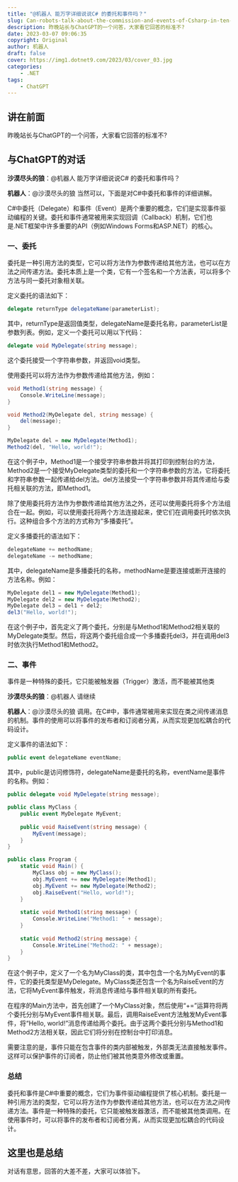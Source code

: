 ```yaml
---
title: "@机器人 能万字详细说说C# 的委托和事件吗？"
slug: Can-robots-talk-about-the-commission-and-events-of-Csharp-in-ten-thousand-words
description: 昨晚站长与ChatGPT的一个问答，大家看它回答的标准不?
date: 2023-03-07 09:06:35
copyright: Original
author: 机器人
draft: false
cover: https://img1.dotnet9.com/2023/03/cover_03.jpg
categories: 
    - .NET
tags: 
    - ChatGPT
---
```


## 讲在前面

昨晚站长与ChatGPT的一个问答，大家看它回答的标准不?

## 与ChatGPT的对话

**沙漠尽头的狼**：@机器人 能万字详细说说C# 的委托和事件吗？

**机器人**：@沙漠尽头的狼 当然可以，下面是对C#中委托和事件的详细讲解。

C#中委托（Delegate）和事件（Event）是两个重要的概念，它们是实现事件驱动编程的关键。委托和事件通常被用来实现回调（Callback）机制，它们也是.NET框架中许多重要的API（例如Windows Forms和ASP.NET）的核心。

### 一、委托

委托是一种引用方法的类型，它可以将方法作为参数传递给其他方法，也可以在方法之间传递方法。委托本质上是一个类，它有一个签名和一个方法表，可以将多个方法与同一委托对象相关联。

定义委托的语法如下：

```csharp
delegate returnType delegateName(parameterList);
```

其中，returnType是返回值类型，delegateName是委托名称，parameterList是参数列表。例如，定义一个委托可以用以下代码：

```csharp
delegate void MyDelegate(string message);
```

这个委托接受一个字符串参数，并返回void类型。

使用委托可以将方法作为参数传递给其他方法，例如：

```csharp
void Method1(string message) {
    Console.WriteLine(message);
}

void Method2(MyDelegate del, string message) {
    del(message);
}

MyDelegate del = new MyDelegate(Method1);
Method2(del, "Hello, world!");
```

在这个例子中，Method1是一个接受字符串参数并将其打印到控制台的方法，Method2是一个接受MyDelegate类型的委托和一个字符串参数的方法，它将委托和字符串参数一起传递给del方法。del方法接受一个字符串参数并将其传递给与委托相关联的方法，即Method1。

除了使用委托将方法作为参数传递给其他方法之外，还可以使用委托将多个方法组合在一起。例如，可以使用委托将两个方法连接起来，使它们在调用委托时依次执行。这种组合多个方法的方式称为“多播委托”。

定义多播委托的语法如下：

```csharp
delegateName += methodName;
delegateName -= methodName;
```

其中，delegateName是多播委托的名称，methodName是要连接或断开连接的方法名称。例如：

```csharp
MyDelegate del1 = new MyDelegate(Method1);
MyDelegate del2 = new MyDelegate(Method2);
MyDelegate del3 = del1 + del2;
del3("Hello, world!");
```

在这个例子中，首先定义了两个委托，分别是与Method1和Method2相关联的MyDelegate类型。然后，将这两个委托组合成一个多播委托del3，并在调用del3时依次执行Method1和Method2。

### 二、事件

事件是一种特殊的委托，它只能被触发器（Trigger）激活，而不能被其他类

**沙漠尽头的狼**：@机器人 请继续

**机器人**：@沙漠尽头的狼 调用。在C#中，事件通常被用来实现在类之间传递消息的机制。事件的使用可以将事件的发布者和订阅者分离，从而实现更加松耦合的代码设计。

定义事件的语法如下：

```csharp
public event delegateName eventName;
```

其中，public是访问修饰符，delegateName是委托的名称，eventName是事件的名称。例如：

```csharp
public delegate void MyDelegate(string message);

public class MyClass {
    public event MyDelegate MyEvent;
    
    public void RaiseEvent(string message) {
        MyEvent(message);
    }
}

public class Program {
    static void Main() {
        MyClass obj = new MyClass();
        obj.MyEvent += new MyDelegate(Method1);
        obj.MyEvent += new MyDelegate(Method2);
        obj.RaiseEvent("Hello, world!");
    }
    
    static void Method1(string message) {
        Console.WriteLine("Method1: " + message);
    }
    
    static void Method2(string message) {
        Console.WriteLine("Method2: " + message);
    }
}
```

在这个例子中，定义了一个名为MyClass的类，其中包含一个名为MyEvent的事件，它的委托类型是MyDelegate。MyClass类还包含一个名为RaiseEvent的方法，它将MyEvent事件触发，将消息传递给与事件相关联的所有委托。

在程序的Main方法中，首先创建了一个MyClass对象，然后使用“+=”运算符将两个委托分别与MyEvent事件相关联。最后，调用RaiseEvent方法触发MyEvent事件，将“Hello, world!”消息传递给两个委托。由于这两个委托分别与Method1和Method2方法相关联，因此它们将分别在控制台中打印消息。

需要注意的是，事件只能在包含事件的类内部被触发，外部类无法直接触发事件。这样可以保护事件的订阅者，防止他们被其他类意外修改或重置。

### 总结

委托和事件是C#中重要的概念，它们为事件驱动编程提供了核心机制。委托是一种引用方法的类型，它可以将方法作为参数传递给其他方法，也可以在方法之间传递方法。事件是一种特殊的委托，它只能被触发器激活，而不能被其他类调用。在使用事件时，可以将事件的发布者和订阅者分离，从而实现更加松耦合的代码设计。

## 这里也是总结

对话有意思，回答的大差不差，大家可以体验下。
